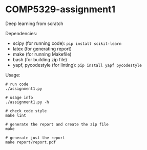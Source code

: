 # COMP5329-assignment1
Deep learning from scratch

Dependencies:
 * scipy (for running code): `pip install scikit-learn`
 * latex (for generating report)
 * make (for running Makefile)
 * bash (for building zip file)
 * yapf, pycodestyle (for linting): `pip install yapf pycodestyle`

Usage:

    # run code
    ./assignment1.py
    
    # usage info
    ./assignment1.py -h
    
    # check code style
    make lint
    
    # generate the report and create the zip file
    make
    
    # generate just the report
    make report/report.pdf
